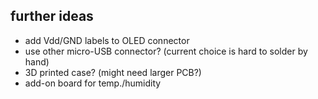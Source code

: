 ## further ideas
* add Vdd/GND labels to OLED connector
* use other micro-USB connector? (current choice is hard to solder by hand)
* 3D printed case? (might need larger PCB?)
* add-on board for temp./humidity
